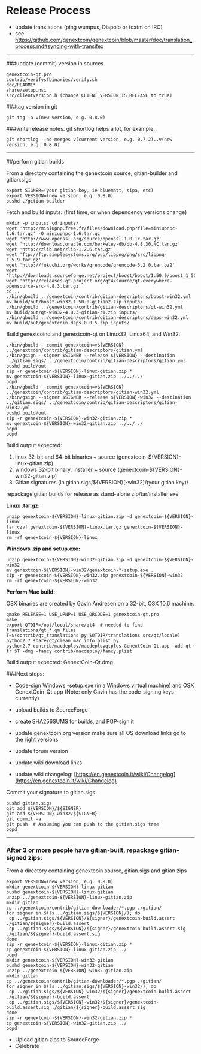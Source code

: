 Release Process
====================

* update translations (ping wumpus, Diapolo or tcatm on IRC)
* see https://github.com/genextcoin/genextcoin/blob/master/doc/translation_process.md#syncing-with-transifex

* * *

###update (commit) version in sources


	genextcoin-qt.pro
	contrib/verifysfbinaries/verify.sh
	doc/README*
	share/setup.nsi
	src/clientversion.h (change CLIENT_VERSION_IS_RELEASE to true)

###tag version in git

	git tag -a v(new version, e.g. 0.8.0)

###write release notes. git shortlog helps a lot, for example:

	git shortlog --no-merges v(current version, e.g. 0.7.2)..v(new version, e.g. 0.8.0)

* * *

##perform gitian builds

 From a directory containing the genextcoin source, gitian-builder and gitian.sigs
  
	export SIGNER=(your gitian key, ie bluematt, sipa, etc)
	export VERSION=(new version, e.g. 0.8.0)
	pushd ./gitian-builder

 Fetch and build inputs: (first time, or when dependency versions change)

	mkdir -p inputs; cd inputs/
	wget 'http://miniupnp.free.fr/files/download.php?file=miniupnpc-1.6.tar.gz' -O miniupnpc-1.6.tar.gz
	wget 'http://www.openssl.org/source/openssl-1.0.1c.tar.gz'
	wget 'http://download.oracle.com/berkeley-db/db-4.8.30.NC.tar.gz'
	wget 'http://zlib.net/zlib-1.2.6.tar.gz'
	wget 'ftp://ftp.simplesystems.org/pub/libpng/png/src/libpng-1.5.9.tar.gz'
	wget 'http://fukuchi.org/works/qrencode/qrencode-3.2.0.tar.bz2'
	wget 'http://downloads.sourceforge.net/project/boost/boost/1.50.0/boost_1_50_0.tar.bz2'
	wget 'http://releases.qt-project.org/qt4/source/qt-everywhere-opensource-src-4.8.3.tar.gz'
	cd ..
	./bin/gbuild ../genextcoin/contrib/gitian-descriptors/boost-win32.yml
	mv build/out/boost-win32-1.50.0-gitian2.zip inputs/
	./bin/gbuild ../genextcoin/contrib/gitian-descriptors/qt-win32.yml
	mv build/out/qt-win32-4.8.3-gitian-r1.zip inputs/
	./bin/gbuild ../genextcoin/contrib/gitian-descriptors/deps-win32.yml
	mv build/out/genextcoin-deps-0.0.5.zip inputs/

 Build genextcoind and genextcoin-qt on Linux32, Linux64, and Win32:
  
	./bin/gbuild --commit genextcoin=v${VERSION} ../genextcoin/contrib/gitian-descriptors/gitian.yml
	./bin/gsign --signer $SIGNER --release ${VERSION} --destination ../gitian.sigs/ ../genextcoin/contrib/gitian-descriptors/gitian.yml
	pushd build/out
	zip -r genextcoin-${VERSION}-linux-gitian.zip *
	mv genextcoin-${VERSION}-linux-gitian.zip ../../../
	popd
	./bin/gbuild --commit genextcoin=v${VERSION} ../genextcoin/contrib/gitian-descriptors/gitian-win32.yml
	./bin/gsign --signer $SIGNER --release ${VERSION}-win32 --destination ../gitian.sigs/ ../genextcoin/contrib/gitian-descriptors/gitian-win32.yml
	pushd build/out
	zip -r genextcoin-${VERSION}-win32-gitian.zip *
	mv genextcoin-${VERSION}-win32-gitian.zip ../../../
	popd
	popd

  Build output expected:

  1. linux 32-bit and 64-bit binaries + source (genextcoin-${VERSION}-linux-gitian.zip)
  2. windows 32-bit binary, installer + source (genextcoin-${VERSION}-win32-gitian.zip)
  3. Gitian signatures (in gitian.sigs/${VERSION}[-win32]/(your gitian key)/

repackage gitian builds for release as stand-alone zip/tar/installer exe

**Linux .tar.gz:**

	unzip genextcoin-${VERSION}-linux-gitian.zip -d genextcoin-${VERSION}-linux
	tar czvf genextcoin-${VERSION}-linux.tar.gz genextcoin-${VERSION}-linux
	rm -rf genextcoin-${VERSION}-linux

**Windows .zip and setup.exe:**

	unzip genextcoin-${VERSION}-win32-gitian.zip -d genextcoin-${VERSION}-win32
	mv genextcoin-${VERSION}-win32/genextcoin-*-setup.exe .
	zip -r genextcoin-${VERSION}-win32.zip genextcoin-${VERSION}-win32
	rm -rf genextcoin-${VERSION}-win32

**Perform Mac build:**

  OSX binaries are created by Gavin Andresen on a 32-bit, OSX 10.6 machine.

	qmake RELEASE=1 USE_UPNP=1 USE_QRCODE=1 genextcoin-qt.pro
	make
	export QTDIR=/opt/local/share/qt4  # needed to find translations/qt_*.qm files
	T=$(contrib/qt_translations.py $QTDIR/translations src/qt/locale)
	python2.7 share/qt/clean_mac_info_plist.py
	python2.7 contrib/macdeploy/macdeployqtplus GenextCoin-Qt.app -add-qt-tr $T -dmg -fancy contrib/macdeploy/fancy.plist

 Build output expected: GenextCoin-Qt.dmg

###Next steps:

* Code-sign Windows -setup.exe (in a Windows virtual machine) and
  OSX GenextCoin-Qt.app (Note: only Gavin has the code-signing keys currently)

* upload builds to SourceForge

* create SHA256SUMS for builds, and PGP-sign it

* update genextcoin.org version
  make sure all OS download links go to the right versions

* update forum version

* update wiki download links

* update wiki changelog: [https://en.genextcoin.it/wiki/Changelog](https://en.genextcoin.it/wiki/Changelog)

Commit your signature to gitian.sigs:

	pushd gitian.sigs
	git add ${VERSION}/${SIGNER}
	git add ${VERSION}-win32/${SIGNER}
	git commit -a
	git push  # Assuming you can push to the gitian.sigs tree
	popd

-------------------------------------------------------------------------

### After 3 or more people have gitian-built, repackage gitian-signed zips:

From a directory containing genextcoin source, gitian.sigs and gitian zips

	export VERSION=(new version, e.g. 0.8.0)
	mkdir genextcoin-${VERSION}-linux-gitian
	pushd genextcoin-${VERSION}-linux-gitian
	unzip ../genextcoin-${VERSION}-linux-gitian.zip
	mkdir gitian
	cp ../genextcoin/contrib/gitian-downloader/*.pgp ./gitian/
	for signer in $(ls ../gitian.sigs/${VERSION}/); do
	 cp ../gitian.sigs/${VERSION}/${signer}/genextcoin-build.assert ./gitian/${signer}-build.assert
	 cp ../gitian.sigs/${VERSION}/${signer}/genextcoin-build.assert.sig ./gitian/${signer}-build.assert.sig
	done
	zip -r genextcoin-${VERSION}-linux-gitian.zip *
	cp genextcoin-${VERSION}-linux-gitian.zip ../
	popd
	mkdir genextcoin-${VERSION}-win32-gitian
	pushd genextcoin-${VERSION}-win32-gitian
	unzip ../genextcoin-${VERSION}-win32-gitian.zip
	mkdir gitian
	cp ../genextcoin/contrib/gitian-downloader/*.pgp ./gitian/
	for signer in $(ls ../gitian.sigs/${VERSION}-win32/); do
	 cp ../gitian.sigs/${VERSION}-win32/${signer}/genextcoin-build.assert ./gitian/${signer}-build.assert
	 cp ../gitian.sigs/${VERSION}-win32/${signer}/genextcoin-build.assert.sig ./gitian/${signer}-build.assert.sig
	done
	zip -r genextcoin-${VERSION}-win32-gitian.zip *
	cp genextcoin-${VERSION}-win32-gitian.zip ../
	popd

- Upload gitian zips to SourceForge
- Celebrate 
